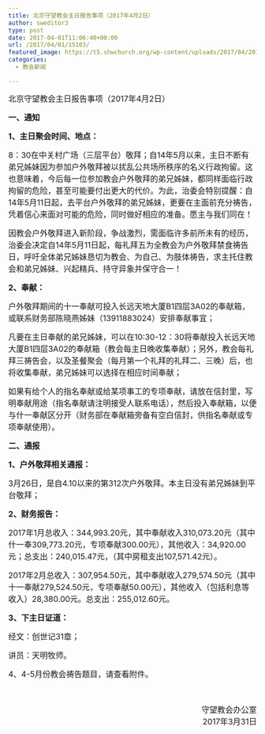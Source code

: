 ```yaml
---
title: 北京守望教会主日报告事项（2017年4月2日）
author: sweditor3
type: post
date: 2017-04-01T11:06:40+00:00
url: /2017/04/01/15103/
featured_image: https://t5.shwchurch.org/wp-content/uploads/2017/04/20170402-810x288.jpg
categories:
  - 教会新闻

---
```

<span style="font-size: 12pt;">北京守望教会</span><span style="font-size: 12pt;">主日报告事项（2017年4月2日） </span>
  
<!--more-->


  
**<span style="font-size: 12pt;">一、通知</span>**

**<span style="font-size: 12pt;">1、主日聚会时间、地点：</span>**

<span style="font-size: 12pt;">8：30在中关村广场（三层平台）敬拜；自14年5月以来，主日不断有弟兄姊妹因为参加户外敬拜被以扰乱公共场所秩序的名义行政拘留。这也意味着，今后每一位参加教会户外敬拜的弟兄姊妹，都同样面临行政拘留的危险，甚至可能要付出更大的代价。为此，治委会特别提醒：自14年5月11日起，去平台户外敬拜的弟兄姊妹，更要在主面前充分祷告，凭着信心来面对可能的危险，同时做好相应的准备。愿主与我们同在！</span>

<span style="font-size: 12pt;">因教会户外敬拜进入新阶段，争战激烈，需面临许多前所未有的经历，治委会决定自14年5月11日起，每礼拜五为全教会为户外敬拜禁食祷告日，呼吁全体弟兄姊妹恳切为教会、为自己、为肢体祷告，求主托住教会和弟兄姊妹、兴起精兵、持守异象并保守合一！</span>

**<span style="font-size: 12pt;">2、奉献：</span>**

<span style="font-size: 12pt;">户外敬拜期间的十一奉献可投入长远天地大厦B1四层3A02的奉献箱，或联系财务部陈晓燕姊妹（13911883024）安排奉献事宜；</span>
  
<span style="font-size: 12pt;">凡要在主日奉献的弟兄姊妹，可以在10:30-12：30将奉献投入长远天地大厦B1四层3A02的奉献箱（教会每主日晚收集奉献）；另外，教会每礼拜三祷告会，以及圣餐聚会（每月第一个礼拜的礼拜二、三晚）后，也将收集奉献，弟兄姊妹可以选择在相应时间奉献；</span>

<span style="font-size: 12pt;">如果有给个人的指名奉献或给某项事工的专项奉献，请放在信封里，写明奉献用途（指名奉献请注明接受人联系电话），然后投入奉献箱，以便与什一奉献区分开（财务部在奉献箱旁备有空白信封，供指名奉献或专项奉献使用）。</span>

**<span style="font-size: 12pt;">二、通报</span>**

**<span style="font-size: 12pt;">1、户外敬拜相关通报：</span>**

<span style="font-size: 12pt;">3月26日，是自4.10以来的第312次户外敬拜。本主日没有弟兄姊妹到平台敬拜；</span>

**<span style="font-size: 12pt;">2、财务报告：</span>**

<span style="font-size: 12pt;">2017年1月总收入：344,993.20元，其中奉献收入310,073.20元（其中什一奉309,773.20元，专项奉献300.00元），其他收入：34,920.00元；总支出：240,015.47元，（其中房租支出107,571.42元）。</span>

<span style="font-size: 12pt;">2017年2月总收入：307,954.50元，其中奉献收入279,574.50元（其中十一奉献279,524.50元，专项奉献50.00元），其他收入（包括利息等收入）28,380.00元。总支出：255,012.60元。</span>

**<span style="font-size: 12pt;">3、下主日证道：</span>**

<span style="font-size: 12pt;">经文：创世记31章；</span>

<span style="font-size: 12pt;">讲员：天明牧师。</span>

<span style="font-size: 12pt;">4、4-5月份教会祷告题目，请查看附件。</span>

<span style="font-size: 12pt;">                                            </span>

<p style="text-align: right;">
  <span style="font-size: 12pt;">守望教会办公室</span><br /> <span style="font-size: 12pt;">2017年3月31日</span>
</p>